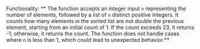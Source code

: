 Functionality: ** The function accepts an integer input `n` representing the number of elements, followed by a list of `n` distinct positive integers. It counts how many elements in the sorted list are not double the previous element, starting from an initial count of 1. If the count exceeds 23, it returns -1; otherwise, it returns the count. The function does not handle cases where `n` is less than 1, which could lead to unexpected behavior.**